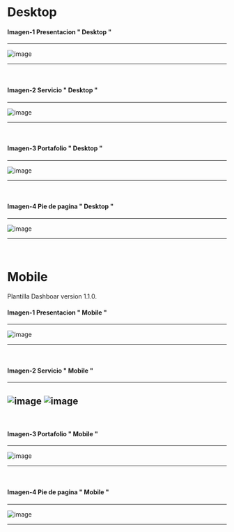 # Desktop



#### Imagen-1         Presentacion " Desktop "
--- 

![image](https://github.com/gastonloco/Portafolio-Responsive/blob/main/img/portada1.JPG)

--- 
<br>

#### Imagen-2         Servicio " Desktop "
--- 

![image](https://github.com/gastonloco/Portafolio-Responsive/blob/main/img/portada2.JPG)

--- 
<br>

#### Imagen-3         Portafolio " Desktop "
--- 

![image](https://github.com/gastonloco/Portafolio-Responsive/blob/main/img/portada3.JPG)

--- 
<br>

#### Imagen-4         Pie de pagina " Desktop "
--- 

![image](https://github.com/gastonloco/Portafolio-Responsive/blob/main/img/portada4.JPG)

--- 
<br>

# Mobile

Plantilla Dashboar version 1.1.0.

#### Imagen-1         Presentacion " Mobile "
--- 

![image](https://github.com/gastonloco/Portafolio-Responsive/blob/main/img/res-portada1.JPG)

--- 
<br>

#### Imagen-2         Servicio " Mobile "
--- 

![image](https://github.com/gastonloco/Portafolio-Responsive/blob/main/img/res-portada2.JPG)
![image](https://github.com/gastonloco/Portafolio-Responsive/blob/main/img/res-portada3.JPG)
--- 
<br>

#### Imagen-3         Portafolio " Mobile "
--- 


![image](https://github.com/gastonloco/Portafolio-Responsive/blob/main/img/res-portada4.JPG)

--- 
<br>

#### Imagen-4         Pie de pagina " Mobile "
--- 

![image](https://github.com/gastonloco/Portafolio-Responsive/blob/main/img/res-portada5.JPG)

--- 
<br>

